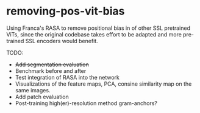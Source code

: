 # removing-pos-vit-bias
Using Franca's RASA to remove positional bias in of other SSL pretrained ViTs, since the original codebase takes effort to be adapted and more pre-trained SSL encoders would benefit.

TODO: 
- ~~Add segmentation evaluation~~
- Benchmark before and after
- Test integration of RASA into the network
- Visualizations of the feature maps, PCA, consine similarity map on the same images.
- Add patch evaluation
- Post-training high(er)-resolution method gram-anchors?